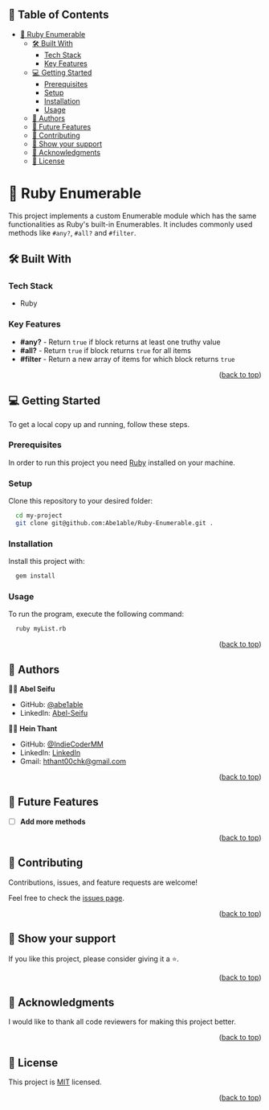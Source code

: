 <a name="readme-top"></a>

## 📗 Table of Contents

- [💎 Ruby Enumerable](#-ruby-enumerable)
  - [🛠 Built With](#-built-with)
    - [Tech Stack](#tech-stack)
    - [Key Features](#key-features)
  - [💻 Getting Started](#-getting-started)
    - [Prerequisites](#prerequisites)
    - [Setup](#setup)
    - [Installation](#installation)
    - [Usage](#usage)
  - [👥 Authors](#-authors)
  - [🔭 Future Features](#-future-features)
  - [🤝 Contributing](#-contributing)
  - [💖 Show your support](#-show-your-support)
  - [🙏 Acknowledgments](#-acknowledgments)
  - [📜 License](#-license)


# 💎 Ruby Enumerable

This project implements a custom Enumerable module which has the same functionalities as Ruby's built-in Enumerables. It includes commonly used methods like `#any?`, `#all?` and `#filter`.

## 🛠 Built With

### Tech Stack

- Ruby

### Key Features

- **#any?** - Return `true` if block returns at least one truthy value
- **#all?** - Return `true` if block returns `true` for all items
- **#filter** - Return a new array of items for which block returns `true`

<p align="right">(<a href="#readme-top">back to top</a>)</p>


## 💻 Getting Started

To get a local copy up and running, follow these steps.

### Prerequisites

In order to run this project you need [Ruby](https://www.ruby-lang.org/en/) installed on your machine.


### Setup

Clone this repository to your desired folder:

```sh
  cd my-project
  git clone git@github.com:Abe1able/Ruby-Enumerable.git .
```


### Installation

Install this project with:

```sh
  gem install
```


### Usage

To run the program, execute the following command:

```sh
  ruby myList.rb
```

<p align="right">(<a href="#readme-top">back to top</a>)</p>


## 👥 Authors

👨‍🚀 **Abel Seifu**

- GitHub: [@abe1able](https://github.com/abe1able)
- LinkedIn: [Abel-Seifu](https://linkedin.com/in/abel-seifu)


👨‍🚀 **Hein Thant**

- GitHub: [@IndieCoderMM](https://github.com/indiecodermm)
- LinkedIn: [LinkedIn](https://linkedin.com/in/hthantoo)
- Gmail: hthant00chk@gmail.com


<p align="right">(<a href="#readme-top">back to top</a>)</p>


## 🔭 Future Features 

- [ ] **Add more methods**


<p align="right">(<a href="#readme-top">back to top</a>)</p>


## 🤝 Contributing

Contributions, issues, and feature requests are welcome!

Feel free to check the [issues page](../../issues/).

<p align="right">(<a href="#readme-top">back to top</a>)</p>


## 💖 Show your support

If you like this project, please consider giving it a ⭐.

<p align="right">(<a href="#readme-top">back to top</a>)</p>


## 🙏 Acknowledgments

I would like to thank all code reviewers for making this project better.

<p align="right">(<a href="#readme-top">back to top</a>)</p>


## 📜 License

This project is [MIT](./LICENSE) licensed.

<p align="right">(<a href="#readme-top">back to top</a>)</p>